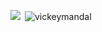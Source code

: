 <p><img align="left" src="https://github-readme-stats.vercel.app/api/top-langs?username=vickeymandal&show_icons=true&theme=dracula"/></p>

<p>&nbsp;<img align="center" src="https://github-readme-stats.vercel.app/api?username=vickeymandal&show_icons=true&theme=dracula" alt="vickeymandal" /></p>
